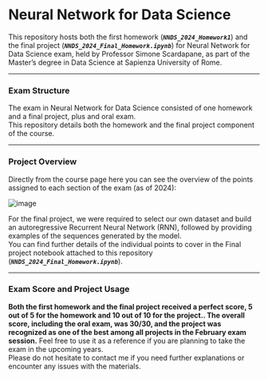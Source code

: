 # Neural Network for Data Science
This repository hosts both the first homework (***`NNDS_2024_Homework1`***) and the final project (***`NNDS_2024_Final_Homework.ipynb`***) for Neural Network for Data Science exam, held by Professor Simone Scardapane, as part of the Master’s degree in Data Science at Sapienza University of Rome.

-------------------------------------------------------------------------------------------------------------------------------------

### **Exam Structure**

The exam in Neural Network for Data Science consisted of one homework and a final project, plus and oral exam.<br>
This repository details both the homework and the final project component of the course.

-------------------------------------------------------------------------------------------------------------------------------------

### **Project Overview**

Directly from the course page here you can see the overview of the points assigned to each section of the exam (as of 2024):

![image](https://github.com/user-attachments/assets/ca0e57cb-8d4b-4efb-a466-aaa32082470b)

For the final project, we were required to select our own dataset and build an autoregressive Recurrent Neural Network (RNN), followed by providing examples of the sequences generated by the model.<br>
You can find further details of the individual points to cover in the Final project notebook attached to this repository (***`NNDS_2024_Final_Homework.ipynb`***).

-------------------------------------------------------------------------------------------------------------------------------------

### **Exam Score and Project Usage**
**Both the first homework and the final project received a perfect score, 5 out of 5 for the homework and 10 out of 10 for the project.. The overall score, including the oral exam, was 30/30, and the project was recognized as one of the best among all projects in the February exam session.** Feel free to use it as a reference if you are planning to take the exam in the upcoming years.<br> 
Please do not hesitate to contact me if you need further explanations or encounter any issues with the materials.


